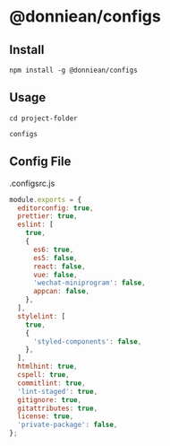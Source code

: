 # @donniean/configs

## Install

```shell
npm install -g @donniean/configs
```

## Usage

```shell
cd project-folder
```

```shell
configs
```

## Config File

.configsrc.js

```js
module.exports = {
  editorconfig: true,
  prettier: true,
  eslint: [
    true,
    {
      es6: true,
      es5: false,
      react: false,
      vue: false,
      'wechat-miniprogram': false,
      appcan: false,
    },
  ],
  stylelint: [
    true,
    {
      'styled-components': false,
    },
  ],
  htmlhint: true,
  cspell: true,
  commitlint: true,
  'lint-staged': true,
  gitignore: true,
  gitattributes: true,
  license: true,
  'private-package': false,
};
```
